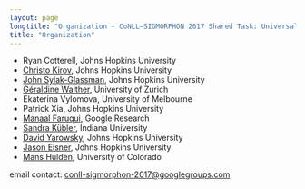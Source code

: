 ```yaml
---
layout: page
longtitle: "Organization - CoNLL–SIGMORPHON 2017 Shared Task: Universal Morphological Reinflection"
title: "Organization"
---
```



* Ryan Cotterell, Johns Hopkins University
* [Christo Kirov](https://ckirov.weebly.com), Johns Hopkins University
* [John Sylak-Glassman](https://linguistics.berkeley.edu/~sylak/), Johns Hopkins University
* [Géraldine Walther](https://geraldinewalther.net/Geraldine_Walther/About_Me.html), University of Zurich
* Ekaterina Vylomova, University of Melbourne
* Patrick Xia, Johns Hopkins University
* [Manaal Faruqui](https://www.manaalfaruqui.com), Google Research
* [Sandra Kübler](https://cl.indiana.edu/~skuebler/), Indiana University
* [David Yarowsky](https://www.cs.jhu.edu/~yarowsky/), Johns Hopkins University
* [Jason Eisner](https://www.cs.jhu.edu/~jason/), Johns Hopkins University
* [Mans Hulden](https://verbs.colorado.edu/~mahu0110/), University of Colorado

email contact: conll-sigmorphon-2017@googlegroups.com
